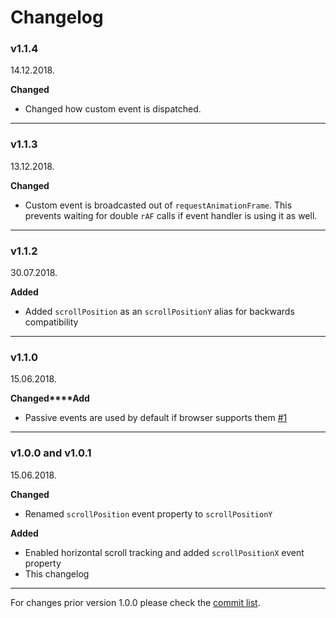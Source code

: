 # Changelog

### v1.1.4

14.12.2018.

**Changed**

* Changed how custom event is dispatched.

-----

### v1.1.3

13.12.2018.

**Changed**

* Custom event is broadcasted out of `requestAnimationFrame`. This prevents waiting for double `rAF` calls if event handler is using it as well.

-----

### v1.1.2

30.07.2018.

**Added**

* Added `scrollPosition` as an `scrollPositionY` alias for backwards compatibility

-----

### v1.1.0

15.06.2018.

**Changed****Add**

* Passive events are used by default if browser supports them [#1](https://github.com/Stanko/window-scroll-manager/pull/1)

-----

### v1.0.0 and v1.0.1

15.06.2018.

**Changed**

* Renamed `scrollPosition` event property to `scrollPositionY`

**Added**

* Enabled horizontal scroll tracking and added `scrollPositionX` event property
* This changelog

-----

For changes prior version 1.0.0 please check the [commit list](https://github.com/Stanko/window-scroll-manager/commits/master).
